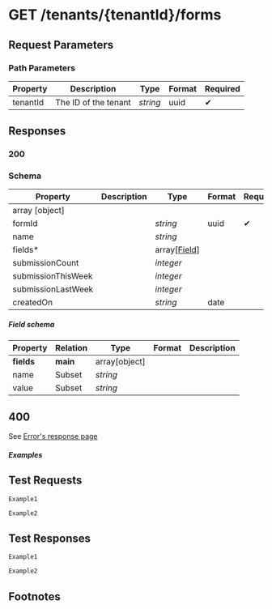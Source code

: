 # **GET**   /tenants/{tenantId}/forms

## __Request Parameters__

### Path Parameters

   | Property | Description          | Type     | Format | Required |
   | -------- | -------------------- | -------- | ------ | ----------- |
   | tenantId | The ID of the tenant | _string_ | uuid   | ✔           |

## __Responses__

### __200__

### Schema

| Property           | Description | Type                          | Format | Required |
| ------------------ | ----------- | ----------------------------- | ------ | ----------- |
| array [object]     |             |                               |        |             |
| formId             |             | _string_                      | uuid   | ✔           |
| name               |             | _string_                      |        |             |
| fields*            |             | array[[Field](#field-schema)] |        |             |
| submissionCount    |             | _integer_                     |        |             |
| submissionThisWeek |             | _integer_                     |        |             |
| submissionLastWeek |             | _integer_                     |        |             |
| createdOn          |             | _string_                      | date   |             |

##### Field schema

| Property   | Relation | Type          | Format | Description |
| ---------- | -------- | ------------- | ------ | ----------- |
| __fields__ | __main__ | array[object] |        |             |
| name       | Subset   | _string_      |        |             |
| value      | Subset   | _string_      |        |             |

## 400

See [Error's response page](../errors.md)

##### Examples

## __Test Requests__

```cURL tab= 
Example1
```

```C# tab=
Example2
```

## __Test Responses__

```cURL tab= 
Example1
```

```C# tab=
Example2
```

## Footnotes

